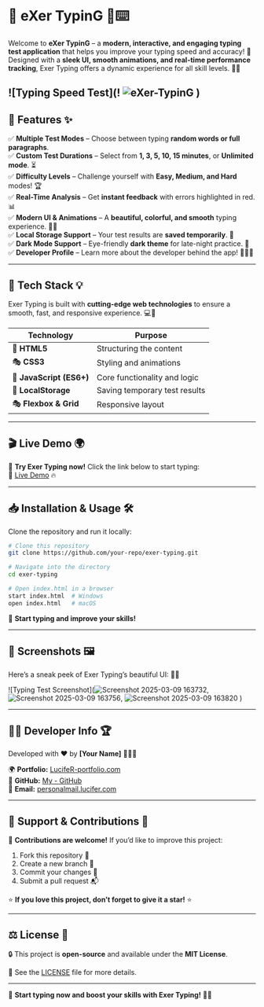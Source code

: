# 🌟 eXer TypinG 🎯⌨️

Welcome to **eXer TypinG** – a **modern, interactive, and engaging typing test application** that helps you improve your typing speed and accuracy! 🚀 Designed with a **sleek UI, smooth animations, and real-time performance tracking**, Exer Typing offers a dynamic experience for all skill levels. 🎨🎯

![Typing Speed Test](! ![eXer-TypinG](https://github.com/user-attachments/assets/17134d6c-06cb-4399-b5f4-cdaa57cd9a3e) )  
---

## 📌 Features ✨

✅ **Multiple Test Modes** – Choose between typing **random words or full paragraphs**.  
✅ **Custom Test Durations** – Select from **1, 3, 5, 10, 15 minutes**, or **Unlimited mode**. ⏳  
✅ **Difficulty Levels** – Challenge yourself with **Easy, Medium, and Hard** modes! 🏆  
✅ **Real-Time Analysis** – Get **instant feedback** with errors highlighted in red. 📊  
✅ **Modern UI & Animations** – A **beautiful, colorful, and smooth** typing experience. 🎨✨  
✅ **Local Storage Support** – Your test results are **saved temporarily**. 💾  
✅ **Dark Mode Support** – Eye-friendly **dark theme** for late-night practice. 🌙  
✅ **Developer Profile** – Learn more about the developer behind the app! 👨‍💻💡  

---

## 🚀 Tech Stack 💡

Exer Typing is built with **cutting-edge web technologies** to ensure a smooth, fast, and responsive experience. 💻🔧

| Technology | Purpose |
|------------|---------|
| 🎨 **HTML5** | Structuring the content |
| 🎭 **CSS3** | Styling and animations |
| 🚀 **JavaScript (ES6+)** | Core functionality and logic |
| 🎯 **LocalStorage** | Saving temporary test results |
| 🎭 **Flexbox & Grid** | Responsive layout |

---

## 🎬 Live Demo 🌍

🚀 **Try Exer Typing now!** Click the link below to start typing:  
🔗 [Live Demo]([https://your-website-link.com](https://luciferskingdom.github.io/eXer-TypinG/)) 🔥

---

## 📥 Installation & Usage 🛠️

Clone the repository and run it locally:

```bash
# Clone this repository
git clone https://github.com/your-repo/exer-typing.git

# Navigate into the directory
cd exer-typing

# Open index.html in a browser
start index.html  # Windows
open index.html   # macOS
```

🚀 **Start typing and improve your skills!**

---

## 📸 Screenshots 🖼️

Here’s a sneak peek of Exer Typing’s beautiful UI: 🎨🔥

![Typing Test Screenshot](![Screenshot 2025-03-09 163732](https://github.com/user-attachments/assets/89d31ab6-6725-43f0-99de-51b14101ced7), ![Screenshot 2025-03-09 163756](https://github.com/user-attachments/assets/33424075-d62d-4aab-9723-1304644e0485), ![Screenshot 2025-03-09 163820](https://github.com/user-attachments/assets/eca3d8af-8e11-4875-8c58-19f1be3547ef) )

---

## 👨‍💻 Developer Info 🏆

Developed with ❤️ by **[Your Name]** 👨‍💻✨

🌍 **Portfolio:** [LucifeR-portfolio.com](https://luciferskingdom.github.io/Portfolio/)  
🔗 **GitHub:** [My - GitHub](https://github.com/LucifeRsKingdoM)  
📧 **Email:** [personalmail.lucifer.com](mailto:personalmail.lucifer.com)  

---

## 💖 Support & Contributions 🌟

🤝 **Contributions are welcome!** If you’d like to improve this project:

1. Fork this repository 🍴
2. Create a new branch 🚀
3. Commit your changes 🎯
4. Submit a pull request 📬

⭐ **If you love this project, don’t forget to give it a star!** ⭐

---

## ⚖️ License 📜

🔒 This project is **open-source** and available under the **MIT License**.

📄 See the [LICENSE](./LICENSE) file for more details.

---

🚀 **Start typing now and boost your skills with Exer Typing!** 🎯🔥

